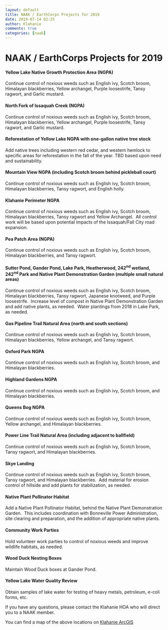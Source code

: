 ```yaml
---
layout: default 
title: NAAK / EarthCorps Projects for 2019
date: 2019-07-14 02:25
author: Klahanie
comments: true
categories: [naak]
---
```


# NAAK / EarthCorps Projects for 2019

#### Yellow Lake Native Growth Protection Area (NGPA)
Continue control of noxious weeds such as English ivy, Scotch broom, Himalayan blackberries, Yellow archangel, Purple loosestrife, Tansy ragwort, and Garlic mustard.

#### North Fork of Issaquah Creek (NGPA)
Continue control of noxious weeds such as English ivy, Scotch broom, Himalayan blackberries, Yellow archangel, Purple loosestrife, Tansy ragwort, and Garlic mustard.

#### Reforestation of Yellow Lake NGPA with one-gallon native tree stock
Add native trees including western red cedar, and western hemlock to specific areas for reforestation in the fall of the year. TBD based upon need and sustainability.

#### Mountain View NGPA (including Scotch broom behind pickleball court)
Continue control of noxious weeds such as English ivy, Scotch broom, Himalayan blackberries, Tansy ragwort, and English holly.

#### Klahanie Perimeter NGPA
Continue control of noxious weeds such as English ivy, Scotch broom, Himalayan blackberries, Tansy ragwort and Yellow Archangel.  All control work will be based upon potential impacts of the Issaquah/Fall City road expansion.

#### Pea Patch Area (NGPA)
Continue control of noxious weeds such as English ivy, Scotch broom, Himalayan blackberries, and Tansy ragwort.

#### Sutter Pond, Gander Pond, Lake Park, Heatherwood, 242<sup>nd</sup> wetland, 242<sup>nd</sup> Park and Native Plant Demonstration Garden (multiple small natural areas)
Continue control of noxious weeds such as English ivy, Scotch broom, Himalayan blackberries, Tansy ragwort, Japanese knotweed, and Purple loosestrife.  Increase level of compost in Native Plant Demonstration Garden and add native plants, as needed.  Water plantings from 2018 in Lake Park, as needed.

#### Gas Pipeline Trail Natural Area (north and south sections)
Continue control of noxious weeds such as English ivy, Scotch broom, Himalayan blackberries, Yellow archangel, and Tansy ragwort.

#### Oxford Park NGPA
Continue control of noxious weeds such as English ivy, Scotch broom, and Himalayan blackberries.

#### Highland Gardens NGPA
Continue control of noxious weeds such as English ivy, Scotch broom, and Himalayan blackberries.  

#### Queens Bog NGPA
Continue control of noxious weeds such as English ivy, Scotch broom, Yellow archangel, and Himalayan blackberries.  

#### Power Line Trail Natural Area (including adjacent to ballfield)
Continue control of noxious weeds such as English ivy, Scotch broom, Tansy ragwort, and Himalayan blackberries.  

#### Skye Landing
Continue control of noxious weeds such as English ivy, Scotch broom, Tansy ragwort, and Himalayan blackberries.  Add material for erosion control of hillside and add plants for stabilization, as needed.

#### Native Plant Pollinator Habitat
Add a Native Plant Pollinator Habitat, behind the Native Plant Demonstration Garden.  This includes coordination with Bonneville Power Administration, site clearing and preparation, and the addition of appropriate native plants.

#### Community Work Parties
Hold volunteer work parties to control of noxious weeds and improve wildlife habitats, as needed.

#### Wood Duck Nesting Boxes
Maintain Wood Duck boxes at Gander Pond.

#### Yellow Lake Water Quality Review
Obtain samples of lake water for testing of heavy metals, petroleum, e-coli forms, etc.

If you have any questions, please contact the Klahanie HOA who will direct you to a NAAK member.

You can find a map of the above locations on <a href="http://earthcorps.maps.arcgis.com/apps/webappviewer/index.html?id=82047a95ec66449f9beef3908d0a9704">Klahanie ArcGIS</a>
